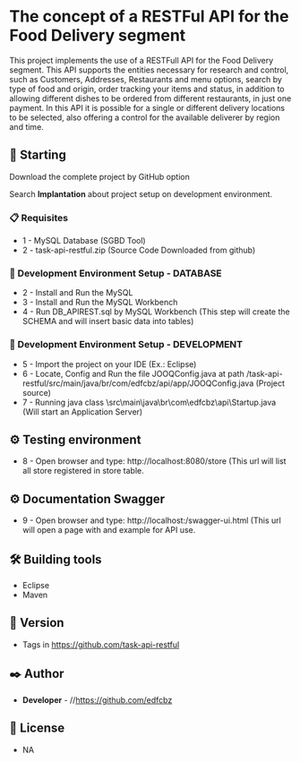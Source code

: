 # The concept of a RESTFul API for the Food Delivery segment

This project implements the use of a RESTFull API for the Food Delivery segment. This API supports the entities necessary for research and control, such as Customers, Addresses, Restaurants and menu options, search by type of food and origin, order tracking your items and status, in addition to allowing different dishes to be ordered from different restaurants, in just one payment. In this API it is possible for a single or different delivery locations to be selected, also offering a control for the available deliverer by region and time.

## 🚀 Starting

Download the complete project by GitHub option

Search **Implantation** about project setup on development environment.

### 📋 Requisites

* 1 - MySQL Database (SGBD Tool)
* 2 - task-api-restful.zip (Source Code Downloaded from github) 

### 🔧 Development Environment Setup - DATABASE

* 2 - Install and Run the MySQL 
* 3 - Install and Run the MySQL Workbench
* 4 - Run DB_APIREST.sql by MySQL Workbench (This step will create the SCHEMA and will insert basic data into tables) 

### 🔧 Development Environment Setup - DEVELOPMENT

* 5 - Import the project on your IDE (Ex.: Eclipse)
* 6 - Locate, Config and Run the file JOOQConfig.java at path /task-api-restful/src/main/java/br/com/edfcbz/api/app/JOOQConfig.java (Project source)
* 7 - Running java class \src\main\java\br\com\edfcbz\api\Startup.java (Will start an Application Server)

## ⚙️ Testing environment
* 8 - Open browser and type: http://localhost:8080/store (This url will list all store registered in store table.

## ⚙️ Documentation Swagger
* 9 - Open browser and type: http://localhost:/swagger-ui.html (This url will open a page with and example for API use.

## 🛠️ Building tools

* Eclipse
* Maven

## 📌 Version

* Tags in https://github.com/task-api-restful

## ✒️ Author

* **Developer** - //https://github.com/edfcbz

## 📄 License

* NA
